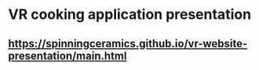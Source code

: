 # VR cooking application presentation
## https://spinningceramics.github.io/vr-website-presentation/main.html